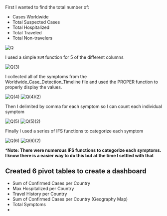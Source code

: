 First I wanted to find the total number of: 
* Cases Worldwide
* Total Suspected Cases
* Total Hospitalized
* Total Traveled
* Total Non-travelers

![Q](https://user-images.githubusercontent.com/112139192/187313081-c86e7aa5-165a-4423-9365-2d9ad1b200fe.PNG)

I used a simple ```SUM``` function for 5 of the different columns 

![Q(3)](https://user-images.githubusercontent.com/112139192/187313494-50d2cf78-ad5f-4eff-b43e-03f914c24753.PNG)

I collected all of the symptoms from the Worldwide_Case_Detection_Timeline file and used the PROPER function
to properly display the values.

![Q(4)](https://user-images.githubusercontent.com/112139192/187317604-fa0695a7-8949-4568-8c3e-0c835830f223.PNG)
![Q(4)(2)](https://user-images.githubusercontent.com/112139192/187317673-60915783-ec10-4da1-a471-6617d02ff825.PNG)


Then I delimited by comma for each symptom so I can count each individual symptom

![Q(5)](https://user-images.githubusercontent.com/112139192/187318127-8134bf38-fb26-40bf-8701-fe98b5395038.PNG)
![Q(5)(2)](https://user-images.githubusercontent.com/112139192/187318221-2f840599-21e2-4061-8d47-3218a2216222.PNG)

Finally I used a series of IFS functions to categorize each symptom

![Q(6)](https://user-images.githubusercontent.com/112139192/187318781-a92fd8ee-b869-483c-ac8f-ddf46841e306.PNG)
![Q(6)(2)](https://user-images.githubusercontent.com/112139192/187319062-15c782ab-3385-4aeb-8759-40a55d655df7.PNG)


***Note: There were numerous IFS functions to categorize each symptoms. I know there is a easier way to do this but at the time I settled with that**

## Created 6 pivot tables to create a dashboard
* Sum of Confirmed Cases per Country
* Max Hospitalized per Country
* Travel History per Country
* Sum of Confirmed Cases per Country (Geography Map)
* Total Symptoms 
* 
